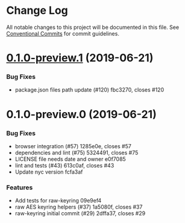 # Change Log

All notable changes to this project will be documented in this file.
See [Conventional Commits](https://conventionalcommits.org) for commit guidelines.

# [0.1.0-preview.1](/compare/@aws-crypto/raw-keyring@0.1.0-preview.0...@aws-crypto/raw-keyring@0.1.0-preview.1) (2019-06-21)


### Bug Fixes

* package.json files path update (#120) fbc3270, closes #120





# 0.1.0-preview.0 (2019-06-21)


### Bug Fixes

* browser integration (#57) 1285e0e, closes #57
* dependencies and lint (#75) 5324491, closes #75
* LICENSE file needs date and owner e0f7085
* lint and tests (#43) 613c0af, closes #43
* Update nyc version fcfa3af


### Features

* Add tests for raw-keyring 09e9ef4
* raw AES keyring helpers (#37) 1a5080f, closes #37
* raw-keyring initial commit (#29) 2dffa37, closes #29
